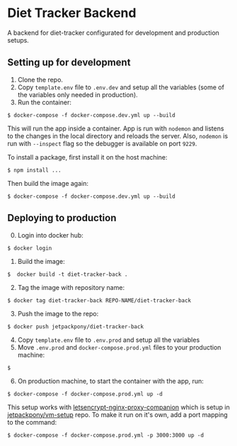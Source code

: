 # Diet Tracker Backend

A backend for diet-tracker configurated for development and production setups.

## Setting up for development

  1. Clone the repo.
  2. Copy `template.env` file to `.env.dev` and setup all the variables (some of the variables only needed in production).
  3. Run the container:
  ```
  $ docker-compose -f docker-compose.dev.yml up --build
  ```
This will run the app inside a container. App is run with `nodemon` and listens to the changes in the local directory and reloads the server. Also, `nodemon` is run with `--inspect` flag so the debugger is available on port `9229`.

To install a package, first install it on the host machine:
```
$ npm install ...
```
Then build the image again:
```
$ docker-compose -f docker-compose.dev.yml up --build
```

## Deploying to production

  0. Login into docker hub:
  ```
  $ docker login
  ```
  1. Build the image:
  ```
  $  docker build -t diet-tracker-back .
  ```
  2. Tag the image with repository name:
  ```
  $ docker tag diet-tracker-back REPO-NAME/diet-tracker-back
  ```
  3. Push the image to the repo:
  ```
  $ docker push jetpackpony/diet-tracker-back
  ```
  4. Copy `template.env` file to `.env.prod` and setup all the variables
  5. Move `.env.prod` and `docker-compose.prod.yml` files to your production machine:
  ```
  $ 
  ```
  6. On production machine, to start the container with the app, run:
  ```
  $ docker-compose -f docker-compose.prod.yml up -d
  ```
  This setup works with [letsencrypt-nginx-proxy-companion](https://github.com/JrCs/docker-letsencrypt-nginx-proxy-companion) which is setup in [jetpackpony/vm-setup](https://github.com/jetpackpony/vm-setup) repo. To make it run on it's own, add a port mapping to the command:
  ```
  $ docker-compose -f docker-compose.prod.yml -p 3000:3000 up -d
  ```
